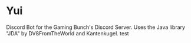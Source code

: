 # Yui
Discord Bot for the Gaming Bunch's Discord Server. Uses the Java library "JDA" by DV8FromTheWorld and Kantenkugel. test
